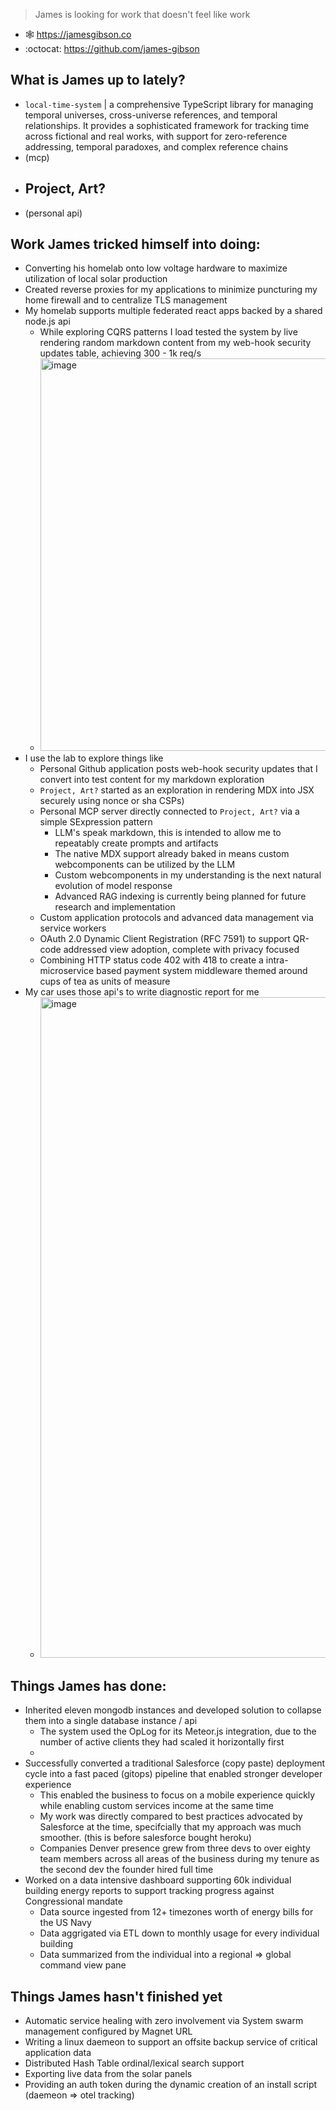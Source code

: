 > James is looking for work that doesn't feel like work

- 🕸️ https://jamesgibson.co
- :octocat: https://github.com/james-gibson

## What is James up to lately?


- `local-time-system`
  | a comprehensive TypeScript library for managing temporal universes, cross-universe references, and temporal relationships. It provides a sophisticated framework for tracking time across fictional and real works, with support for zero-reference addressing, temporal paradoxes, and complex reference chains
- (mcp)
- Project, Art?
  - 
- (personal api)

## Work James tricked himself into doing:

- Converting his homelab onto low voltage hardware to maximize utilization of local solar production
- Created reverse proxies for my applications to minimize puncturing my home firewall and to centralize TLS management
- My homelab supports multiple federated react apps backed by a shared node.js api
  - While exploring CQRS patterns I load tested the system by live rendering random markdown content from my web-hook security updates table, achieving 300 - 1k req/s
  - <img width="1705" height="628" alt="image" src="https://github.com/user-attachments/assets/66cff645-a456-49dc-bee5-6b6921c61992" />
- I use the lab to explore things like
  - Personal Github application posts web-hook security updates that I convert into test content for my markdown exploration
  - `Project, Art?` started as an exploration in rendering MDX into JSX securely using nonce or sha CSPs)
  - Personal MCP server directly connected to `Project, Art?` via a simple SExpression pattern
    - LLM's speak markdown, this is intended to allow me to repeatably create prompts and artifacts
    - The native MDX support already baked in means custom webcomponents can be utilized by the LLM
    - Custom webcomponents in my understanding is the next natural evolution of model response
    - Advanced RAG indexing is currently being planned for future research and implementation 
  - Custom application protocols and advanced data management via service workers
  - OAuth 2.0 Dynamic Client Registration (RFC 7591) to support QR-code addressed view adoption, complete with privacy focused 
  - Combining HTTP status code 402 with 418 to create a intra-microservice based payment system middleware themed around cups of tea as units of measure 
- My car uses those api's to write diagnostic report for me
  - <img width="553" height="1057" alt="image" src="https://github.com/user-attachments/assets/a9dd2121-141c-44ad-b030-804ade7a95f4" />

## Things James has done:
- Inherited eleven mongodb instances and developed solution to collapse them into a single database instance / api
  - The system used the OpLog for its Meteor.js integration, due to the number of active clients they had scaled it horizontally first
  - 
- Successfully converted a traditional Salesforce (copy paste) deployment cycle into a fast paced (gitops) pipeline that enabled stronger developer experience
  - This enabled the business to focus on a mobile experience quickly while enabling custom services income at the same time
  - My work was directly compared to best practices advocated by Salesforce at the time, specifcially that my approach was much smoother. (this is before salesforce bought heroku)
  - Companies Denver presence grew from three devs to over eighty team members across all areas of the business during my tenure as the second dev the founder hired full time
- Worked on a data intensive dashboard supporting 60k individual building energy reports to support tracking progress against Congressional mandate
  - Data source ingested from 12+ timezones worth of energy bills for the US Navy
  - Data aggrigated via ETL down to monthly usage for every individual building
  - Data summarized from the individual into a regional => global command view pane
 

## Things James hasn't finished yet
- Automatic service healing with zero involvement via System swarm management configured by Magnet URL
- Writing a linux daemeon to support an offsite backup service of critical application data
- Distributed Hash Table ordinal/lexical search support
- Exporting live data from the solar panels
- Providing an auth token during the dynamic creation of an install script (daemeon => otel tracking)
<!--
**james-gibson/james-gibson** is a ✨ _special_ ✨ repository because its `README.md` (this file) appears on your GitHub profile.

Here are some ideas to get you started:

- 🔭 I’m currently working on ...
- 🌱 I’m currently learning ...
- 👯 I’m looking to collaborate on ...
- 🤔 I’m looking for help with ...
- 💬 Ask me about ...
- 📫 How to reach me: ...
- 😄 Pronouns: ...
- ⚡ Fun fact: ...
-->
